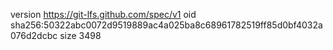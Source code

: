 version https://git-lfs.github.com/spec/v1
oid sha256:50322abc0072d9519889ac4a025ba8c68961782519ff85d0bf4032a076d2dcbc
size 3498
